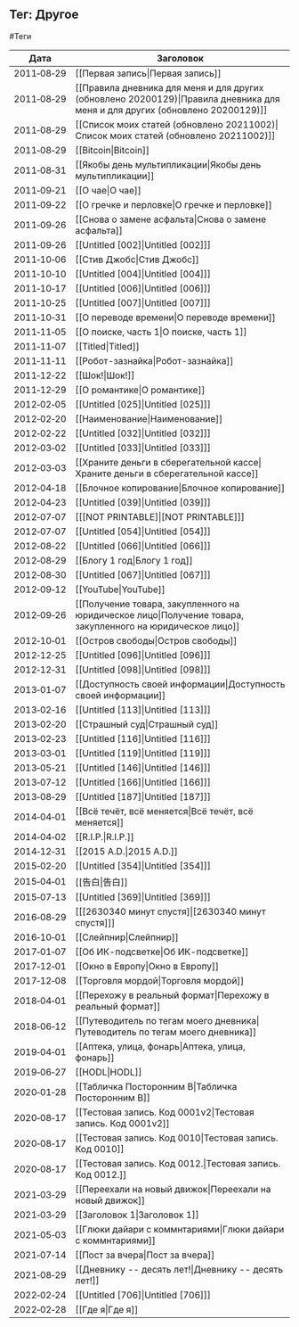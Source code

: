 ## Тег: Другое
#Теги

| Дата | Заголовок |
| --- | --- |
| 2011&#8209;08&#8209;29 | [[Первая запись\|Первая запись]] |
| 2011&#8209;08&#8209;29 | [[Правила дневника для меня и для других (обновлено 20200129)\|Правила дневника для меня и для других (обновлено 20200129)]] |
| 2011&#8209;08&#8209;29 | [[Список моих статей (обновлено 20211002)\|Список моих статей (обновлено 20211002)]] |
| 2011&#8209;08&#8209;29 | [[Bitcoin\|Bitcoin]] |
| 2011&#8209;08&#8209;31 | [[Якобы день мультипликации\|Якобы день мультипликации]] |
| 2011&#8209;09&#8209;21 | [[О чае\|О чае]] |
| 2011&#8209;09&#8209;22 | [[О гречке и перловке\|О гречке и перловке]] |
| 2011&#8209;09&#8209;26 | [[Снова о замене асфальта\|Снова о замене асфальта]] |
| 2011&#8209;09&#8209;26 | [[Untitled [002]\|Untitled [002]]] |
| 2011&#8209;10&#8209;06 | [[Стив Джобс\|Стив Джобс]] |
| 2011&#8209;10&#8209;10 | [[Untitled [004]\|Untitled [004]]] |
| 2011&#8209;10&#8209;17 | [[Untitled [006]\|Untitled [006]]] |
| 2011&#8209;10&#8209;25 | [[Untitled [007]\|Untitled [007]]] |
| 2011&#8209;10&#8209;31 | [[О переводе времени\|О переводе времени]] |
| 2011&#8209;11&#8209;05 | [[О поиске, часть 1\|О поиске, часть 1]] |
| 2011&#8209;11&#8209;07 | [[Titled\|Titled]] |
| 2011&#8209;11&#8209;11 | [[Робот-зазнайка\|Робот-зазнайка]] |
| 2011&#8209;12&#8209;22 | [[Шок!\|Шок!]] |
| 2011&#8209;12&#8209;29 | [[О романтике\|О романтике]] |
| 2012&#8209;02&#8209;05 | [[Untitled [025]\|Untitled [025]]] |
| 2012&#8209;02&#8209;20 | [[Наименование\|Наименование]] |
| 2012&#8209;02&#8209;22 | [[Untitled [032]\|Untitled [032]]] |
| 2012&#8209;03&#8209;02 | [[Untitled [033]\|Untitled [033]]] |
| 2012&#8209;03&#8209;03 | [[Храните деньги в сберегательной кассе\|Храните деньги в сберегательной кассе]] |
| 2012&#8209;04&#8209;18 | [[Блочное копирование\|Блочное копирование]] |
| 2012&#8209;04&#8209;23 | [[Untitled [039]\|Untitled [039]]] |
| 2012&#8209;07&#8209;07 | [[[NOT PRINTABLE]\|[NOT PRINTABLE]]] |
| 2012&#8209;07&#8209;07 | [[Untitled [054]\|Untitled [054]]] |
| 2012&#8209;08&#8209;22 | [[Untitled [066]\|Untitled [066]]] |
| 2012&#8209;08&#8209;29 | [[Блогу 1 год\|Блогу 1 год]] |
| 2012&#8209;08&#8209;30 | [[Untitled [067]\|Untitled [067]]] |
| 2012&#8209;09&#8209;12 | [[YouTube\|YouTube]] |
| 2012&#8209;09&#8209;26 | [[Получение товара, закупленного на юридическое лицо\|Получение товара, закупленного на юридическое лицо]] |
| 2012&#8209;10&#8209;01 | [[Остров свободы\|Остров свободы]] |
| 2012&#8209;12&#8209;25 | [[Untitled [096]\|Untitled [096]]] |
| 2012&#8209;12&#8209;31 | [[Untitled [098]\|Untitled [098]]] |
| 2013&#8209;01&#8209;07 | [[Доступность своей информации\|Доступность своей информации]] |
| 2013&#8209;02&#8209;16 | [[Untitled [113]\|Untitled [113]]] |
| 2013&#8209;02&#8209;20 | [[Страшный суд\|Страшный суд]] |
| 2013&#8209;02&#8209;23 | [[Untitled [116]\|Untitled [116]]] |
| 2013&#8209;03&#8209;01 | [[Untitled [119]\|Untitled [119]]] |
| 2013&#8209;05&#8209;21 | [[Untitled [146]\|Untitled [146]]] |
| 2013&#8209;07&#8209;12 | [[Untitled [166]\|Untitled [166]]] |
| 2013&#8209;08&#8209;29 | [[Untitled [187]\|Untitled [187]]] |
| 2014&#8209;04&#8209;01 | [[Всё течёт, всё меняется\|Всё течёт, всё меняется]] |
| 2014&#8209;04&#8209;02 | [[R.I.P.\|R.I.P.]] |
| 2014&#8209;12&#8209;31 | [[2015 A.D.\|2015 A.D.]] |
| 2015&#8209;02&#8209;20 | [[Untitled [354]\|Untitled [354]]] |
| 2015&#8209;04&#8209;01 | [[告白\|告白]] |
| 2015&#8209;07&#8209;13 | [[Untitled [369]\|Untitled [369]]] |
| 2016&#8209;08&#8209;29 | [[[2630340 минут спустя]\|[2630340 минут спустя]]] |
| 2016&#8209;10&#8209;01 | [[Слейпнир\|Слейпнир]] |
| 2017&#8209;01&#8209;07 | [[Об ИК-подсветке\|Об ИК-подсветке]] |
| 2017&#8209;12&#8209;01 | [[Окно в Европу\|Окно в Европу]] |
| 2017&#8209;12&#8209;08 | [[Торговля мордой\|Торговля мордой]] |
| 2018&#8209;04&#8209;01 | [[Перехожу в реальный формат\|Перехожу в реальный формат]] |
| 2018&#8209;06&#8209;12 | [[Путеводитель по тегам моего дневника\|Путеводитель по тегам моего дневника]] |
| 2019&#8209;04&#8209;01 | [[Аптека, улица, фонарь\|Аптека, улица, фонарь]] |
| 2019&#8209;06&#8209;27 | [[HODL\|HODL]] |
| 2020&#8209;01&#8209;28 | [[Табличка Посторонним В\|Табличка Посторонним В]] |
| 2020&#8209;08&#8209;17 | [[Тестовая запись. Код 0001v2\|Тестовая запись. Код 0001v2]] |
| 2020&#8209;08&#8209;17 | [[Тестовая запись. Код 0010\|Тестовая запись. Код 0010]] |
| 2020&#8209;08&#8209;17 | [[Тестовая запись. Код 0012.\|Тестовая запись. Код 0012.]] |
| 2021&#8209;03&#8209;29 | [[Переехали на новый движок\|Переехали на новый движок]] |
| 2021&#8209;03&#8209;29 | [[Заголовок 1\|Заголовок 1]] |
| 2021&#8209;05&#8209;03 | [[Глюки дайари с коммнтариями\|Глюки дайари с коммнтариями]] |
| 2021&#8209;07&#8209;14 | [[Пост за вчера\|Пост за вчера]] |
| 2021&#8209;08&#8209;29 | [[Дневнику -- десять лет!\|Дневнику -- десять лет!]] |
| 2022&#8209;02&#8209;24 | [[Untitled [706]\|Untitled [706]]] |
| 2022&#8209;02&#8209;28 | [[Где я\|Где я]] |
